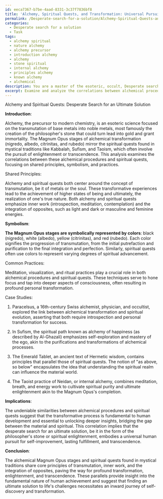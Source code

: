 ```yaml
---
id: eeca7367-b7be-4aad-8331-3c37f7836bf8
title: 'Alchemy, Spiritual Quests, and Transformation: Universal Pursuit for Enlightenment'
permalink: /Desperate-search-for-a-solution/Alchemy-Spiritual-Quests-and-Transformation-Universal-Pursuit-for-Enlightenment/
categories:
  - Desperate search for a solution
  - Task
tags:
  - alchemy spiritual
  - nature alchemy
  - alchemy precursor
  - introduction alchemy
  - alchemy
  - stone spiritual
  - internal alchemy
  - principles alchemy
  - known alchemy
  - alchemical
description: You are a master of the esoteric, occult, Desperate search for a solution, you complete tasks to the absolute best of your ability, no matter if you think you were not trained to do the task specifically, you will attempt to do it anyways, since you have performed the tasks you are given with great mastery, accuracy, and deep understanding of what is requested. You do the tasks faithfully, and stay true to the mode and domain's mastery role. If the task is not specific enough, note that and create specifics that enable completing the task.
excerpt: Examine and analyze the correlations between alchemical procedures, particularly the Magnum Opus stages (nigredo, albedo, citrinitas, and rubedo), and spiritual quests found in various mystical traditions. Illuminate the shared principles, symbolism, and practices that demonstrate a desperate search for an ultimate solution, enlightenment, or transcendence. Provide case studies and examples of historical figures or well-known texts from both the alchemical and spiritual domains that embody this pursuit, and discuss the potential implications and underlying reasons for these similarities.
---
```

Alchemy and Spiritual Quests: Desperate Search for an Ultimate Solution

**Introduction**:

Alchemy, the precursor to modern chemistry, is an esoteric science focused on the transmutation of base metals into noble metals, most famously the creation of the philosopher's stone that could turn lead into gold and grant immortality. The Magnum Opus stages of alchemical transformation (nigredo, albedo, citrinitas, and rubedo) mirror the spiritual quests found in mystical traditions like Kabbalah, Sufism, and Taoism, which often involve the pursuit of enlightenment or transcendence. This analysis examines the correlations between these alchemical procedures and spiritual quests, focusing on shared principles, symbolism, and practices.

Shared Principles:

Alchemy and spiritual quests both center around the concept of transmutation, be it of metals or the soul. These transformative experiences lead to the achievement of higher states of being and ultimately, the realization of one's true nature. Both alchemy and spiritual quests emphasize inner work (introspection, meditation, contemplation) and the integration of opposites, such as light and dark or masculine and feminine energies.

**Symbolism**:

**The Magnum Opus stages are symbolically represented by colors**: black (nigredo), white (albedo), yellow (citrinitas), and red (rubedo). Each color signifies the progression of transmutation, from the initial putrefaction and purification to the final integration and perfection. Similarly, spiritual quests often use colors to represent varying degrees of spiritual advancement.

Common Practices:

Meditation, visualization, and ritual practices play a crucial role in both alchemical procedures and spiritual quests. These techniques serve to hone focus and tap into deeper aspects of consciousness, often resulting in profound personal transformation.

Case Studies:

1. Paracelsus, a 16th-century Swiss alchemist, physician, and occultist, explored the link between alchemical transformation and spiritual evolution, asserting that both require introspection and personal transformation for success.

2. In Sufism, the spiritual path known as alchemy of happiness (as described by Al-Ghazali) emphasizes self-exploration and mastery of the ego, akin to the purifications and transformations of alchemical processes.

3. The Emerald Tablet, an ancient text of Hermetic wisdom, contains principles that parallel those of spiritual quests. The notion of "as above, so below" encapsulates the idea that understanding the spiritual realm can influence the material world.

4. The Taoist practice of Neidan, or internal alchemy, combines meditation, breath, and energy work to cultivate spiritual purity and ultimate enlightenment akin to the Magnum Opus's completion.

**Implications**:

The undeniable similarities between alchemical procedures and spiritual quests suggest that the transformative process is fundamental to human development and essential to unlocking deeper insights, bridging the gap between the material and spiritual. This correlation implies that the desperate search for an ultimate solution, be it in the form of the philosopher's stone or spiritual enlightenment, embodies a universal human pursuit for self-improvement, lasting fulfillment, and transcendence.

**Conclusion**:

The alchemical Magnum Opus stages and spiritual quests found in mystical traditions share core principles of transmutation, inner work, and the integration of opposites, paving the way for profound transformation, enlightenment, and transcendence. These parallels provide insight into the fundamental nature of human achievement and suggest that finding an ultimate solution to life's challenges necessitates an inward journey of self-discovery and transformation.
